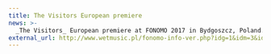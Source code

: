 ```yaml
---
title: The Visitors European premiere
news: >-
  _The Visitors_ European premiere at FONOMO 2017 in Bydgoszcz, Poland.
external_url: http://www.wetmusic.pl/fonomo-info-ver.php?idg=1&idm=3&id=522&year=2017&chgv=2
---
```


